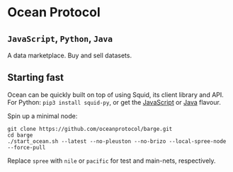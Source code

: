 # Ocean Protocol
## `JavaScript`, `Python`, `Java`

A data marketplace. Buy and sell datasets.

## Starting fast

Ocean can be quickly built on top of using Squid, its client library and API. For Python: `pip3 install squid-py`, or get the [JavaScript]() or [Java]() flavour.

Spin up a minimal node:
```
git clone https://github.com/oceanprotocol/barge.git
cd barge
./start_ocean.sh --latest --no-pleuston --no-brizo --local-spree-node --force-pull
```

Replace `spree` with `nile` or `pacific` for test and main-nets, respectively.




